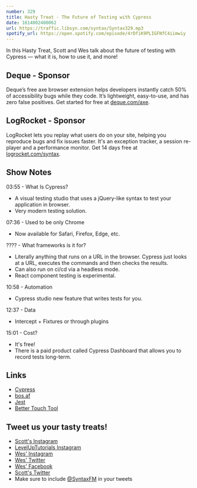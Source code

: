 ```yaml
---
number: 329
title: Hasty Treat - The Future of Testing with Cypress
date: 1614002400062
url: https://traffic.libsyn.com/syntax/Syntax329.mp3
spotify_url: https://open.spotify.com/episode/4rDfiK9PLIGFNfC4iimwiy
---
```


In this Hasty Treat, Scott and Wes talk about the future of testing with Cypress — what it is, how to use it, and more!

## Deque - Sponsor
Deque’s free axe browser extension helps developers instantly catch 50% of accessibility bugs while they code. It’s lightweight, easy-to-use, and has zero false positives. Get started for free at [deque.com/axe](https://deque.com/axe/?utm_source=syntax&utm_medium=podcast&utm_campaign=axe_extension).

## LogRocket - Sponsor
LogRocket lets you replay what users do on your site, helping you reproduce bugs and fix issues faster. It's an exception tracker, a session re-player and a performance monitor. Get 14 days free at [logrocket.com/syntax](https://logrocket.com/syntax).

## Show Notes
03:55 - What Is Cypress?
* A visual testing studio that uses a jQuery-like syntax to test your application in browser.
* Very modern testing solution.

07:36 - Used to be only Chrome
* Now available for Safari, Firefox, Edge, etc.

???? - What frameworks is it for?
* Literally anything that runs on a URL in the browser. Cypress just looks at a URL, executes the commands and then checks the results.
* Can also run on ci/cd via a headless mode.
* React component testing is experimental.

10:58 - Automation
* Cypress studio new feature that writes tests for you.

12:37 - Data
* Intercept + Fixtures or through plugins

15:01 - Cost?
* It's free! 
* There is a paid product called Cypress Dashboard that allows you to record tests long-term.

## Links
* [Cypress](https://www.cypress.io/)
* [bos.af](https://bos.af/)
* [Jest](https://jestjs.io/)
* [Better Touch Tool](https://folivora.ai/)

## Tweet us your tasty treats!
* [Scott's Instagram](https://www.instagram.com/stolinski/)
* [LevelUpTutorials Instagram](https://www.instagram.com/LevelUpTutorials/)
* [Wes' Instagram](https://www.instagram.com/wesbos/)
* [Wes' Twitter](https://twitter.com/wesbos)
* [Wes' Facebook](https://www.facebook.com/wesbos.developer)
* [Scott's Twitter](https://twitter.com/stolinski)
* Make sure to include [@SyntaxFM](https://twitter.com/SyntaxFM) in your tweets